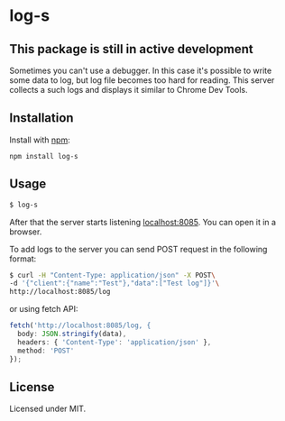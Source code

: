 # log-s

## This package is still in active development

Sometimes you can't use a debugger. In this case it's possible to write
some data to log, but log file becomes too hard for reading. This server
collects a such logs and displays it similar to Chrome Dev Tools.

## Installation

Install with [npm](https://npmjs.org/package/log-s):

    npm install log-s

## Usage

```sh
$ log-s
```

After that the server starts listening
[localhost:8085](http://localhost:8085). You can open it in a browser.

To add logs to the server you can send POST request in the following
format:

```sh
$ curl -H "Content-Type: application/json" -X POST\
-d '{"client":{"name":"Test"},"data":["Test log"]}'\
http://localhost:8085/log
```

or using fetch API:

```js
fetch('http://localhost:8085/log, {
  body: JSON.stringify(data),
  headers: { 'Content-Type': 'application/json' },
  method: 'POST'
});
```

## License

Licensed under MIT.